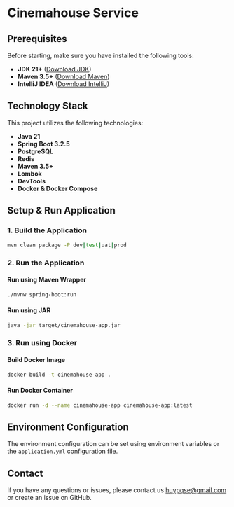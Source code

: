 # Cinemahouse Service

## Prerequisites
Before starting, make sure you have installed the following tools:
- **JDK 21+** ([Download JDK](https://adoptopenjdk.net/))
- **Maven 3.5+** ([Download Maven](https://maven.apache.org/download.cgi))
- **IntelliJ IDEA** ([Download IntelliJ](https://www.jetbrains.com/idea/))

## Technology Stack
This project utilizes the following technologies:
- **Java 21**
- **Spring Boot 3.2.5**
- **PostgreSQL**
- **Redis**
- **Maven 3.5+**
- **Lombok**
- **DevTools**
- **Docker & Docker Compose**

## Setup & Run Application

### 1. Build the Application
```sh
mvn clean package -P dev|test|uat|prod
```

### 2. Run the Application
#### Run using Maven Wrapper
```sh
./mvnw spring-boot:run
```
#### Run using JAR
```sh
java -jar target/cinemahouse-app.jar
```

### 3. Run using Docker
#### Build Docker Image
```sh
docker build -t cinemahouse-app .
```
#### Run Docker Container
```sh
docker run -d --name cinemahouse-app cinemahouse-app:latest
```

## Environment Configuration
The environment configuration can be set using environment variables or the `application.yml` configuration file.

## Contact
If you have any questions or issues, please contact us huypqse@gmail.com or create an issue on GitHub.


